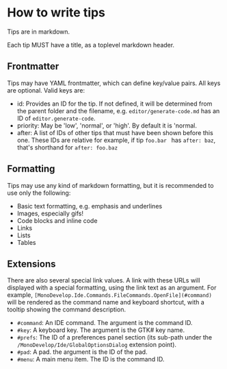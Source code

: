 ﻿# How to write tips

Tips are in markdown.

Each tip MUST have a title, as a toplevel markdown header.

## Frontmatter

Tips may have YAML frontmatter, which can define key/value pairs. All keys are optional. Valid keys are:

* id: Provides an ID for the tip. If not defined, it will be determined from the
  parent folder and the filename, e.g. `editor/generate-code.md` has an ID of `editor.generate-code`.
* priority: May be 'low', 'normal', or 'high'. By default it is 'normal.
* after: A list of IDs of other tips that must have been shown before this one. These IDs are relative
  for example, if tip `foo.bar ` has `after: baz`, that's shorthand for `after: foo.baz`

## Formatting

Tips may use any kind of markdown formatting, but it is recommended to use only the following:

* Basic text formatting, e.g. emphasis and underlines
* Images, especially gifs!
* Code blocks and inline code
* Links
* Lists
* Tables

## Extensions

There are also several special link values. A link with these URLs will displayed with
a special formatting, using the link text as an argument. For example,
`[MonoDevelop.Ide.Commands.FileCommands.OpenFile](#command)` will be rendered as the
command name and keyboard shortcut, with a tooltip showing the command
description.

* `#command`: An IDE command. The argument is the command ID.
* `#key`: A keyboard key. The argument is the GTK# key name.
* `#prefs`: The ID of a preferences panel section (its sub-path under the
  `/MonoDevelop/Ide/GlobalOptionsDialog` extension point).
* `#pad`: A pad. the argument is the ID of the pad.
* `#menu`: A main menu item. The ID is the command ID.